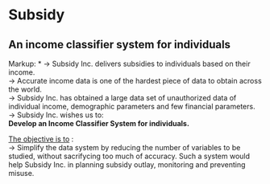 # Subsidy
## An income classifier system for individuals
  
  Markup: * -> Subsidy  Inc. delivers subsidies to individuals based on their income.<br />
  -> Accurate income data is one of the hardest piece of data to obtain across the world.<br />
  -> Subsidy Inc. has obtained a large data set of unauthorized data of individual income, demographic parameters and few financial parameters.<br />
  -> Subsidy Inc. wishes us to:<br />
      **Develop an Income Classifier System for individuals.**<br />
    
  <ins>The objective is to</ins> :<br />
      -> Simplify the data system by reducing the number of variables to be studied, without sacrifycing too much of accuracy. Such a system would help Subsidy Inc. in planning subsidy outlay, monitoring and preventing misuse.<br />
